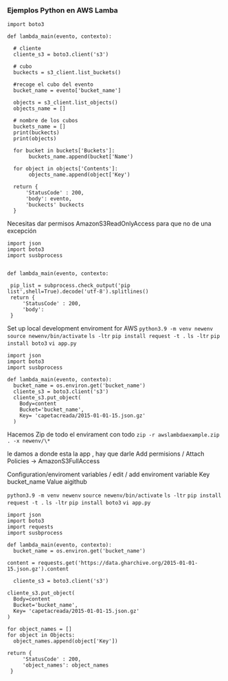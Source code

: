 ### Ejemplos Python en AWS Lamba
```import json
import boto3

def lambda_main(evento, contexto):

  # cliente
  cliente_s3 = boto3.client('s3')

  # cubo 
  buckects = s3_client.list_buckets()

  #recoge el cubo del evento
  bucket_name = evento['bucket_name']

  objects = s3_client.list_objects()
  objects_name = []

  # nombre de los cubos
  buckets_name = []
  print(buckects)
  print(objects)
     
  for bucket in buckets['Buckets']:
       buckets_name.append(bucket['Name')

  for object in objects['Contents']:
       objects_name.append(object['Key')

  return {
      'StatusCode' : 200,
      'body': evento,
      'buckects' buckects
  }
```
Necesitas dar permisos AmazonS3ReadOnlyAccess para que no de una excepción
```
import json
import boto3
import susbprocess
 

def lambda_main(evento, contexto:

 pip_list = subprocess.check_output('pip list',shell=True).decode('utf-8').splitlines()
 return {
     'StatusCode' : 200,
     'body': 
 }
```
Set up local development enviroment for AWS
```python3.9 -m venv newenv```
```source newenv/bin/activate```
```ls -ltr```
```pip install request -t .```
```ls -ltr```
```pip install boto3```
```vi app.py```

```
import json
import boto3
import susbprocess

def lambda_main(evento, contexto):
  bucket_name = os.environ.get('bucket_name')
  cliente_s3 = boto3.client('s3')
  cliente_s3.put_object(
    Body=content
    Bucket='bucket_name',
    Key= 'capetacreada/2015-01-01-15.json.gz'
  )
```
Hacemos Zip de todo el envirament con todo
 ```zip -r awslambdaexample.zip . -x newenv/\*```

le damos a donde esta la app  , hay que darle Add permisions  / Attach Policies  -> AmazonS3FullAccess

Configuration/enviroment variables / edit / add enviroment variable Key bucket_name Value aigithub

```python3.9 -m venv newenv```
```source newenv/bin/activate```
```ls -ltr```
```pip install request -t .```
```ls -ltr```
```pip install boto3```
```vi app.py```

```
import json
import boto3
import requests
import susbprocess

def lambda_main(evento, contexto):
  bucket_name = os.environ.get('bucket_name')

content = requests.get('https://data.gharchive.org/2015-01-01-15.json.gz').content

  cliente_s3 = boto3.client('s3')

cliente_s3.put_object(
  Body=content
  Bucket='bucket_name',
  Key= 'capetacreada/2015-01-01-15.json.gz'
)

for object_names = []
for object in Objects:
  object_names.append(object['Key'])

return {
     'StatusCode' : 200,
     'object_names': object_names
 }

```
